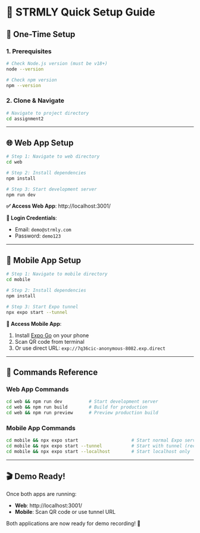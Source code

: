 # 🚀 STRMLY Quick Setup Guide

## 🎯 **One-Time Setup**

### 1. Prerequisites
```bash
# Check Node.js version (must be v18+)
node --version

# Check npm version
npm --version
```

### 2. Clone & Navigate
```bash
# Navigate to project directory
cd assignment2
```

---

## 🌐 **Web App Setup**

```bash
# Step 1: Navigate to web directory
cd web

# Step 2: Install dependencies
npm install

# Step 3: Start development server
npm run dev
```

**✅ Access Web App**: http://localhost:3001/

**🔐 Login Credentials**:
- Email: `demo@strmly.com`
- Password: `demo123`

---

## 📱 **Mobile App Setup**

```bash
# Step 1: Navigate to mobile directory
cd mobile

# Step 2: Install dependencies
npm install

# Step 3: Start Expo tunnel
npx expo start --tunnel
```

**📱 Access Mobile App**:
1. Install [Expo Go](https://expo.dev/tools#client) on your phone
2. Scan QR code from terminal
3. Or use direct URL: `exp://7q36cic-anonymous-8082.exp.direct`

---

## 🔧 **Commands Reference**

### Web App Commands
```bash
cd web && npm run dev          # Start development server
cd web && npm run build        # Build for production
cd web && npm run preview      # Preview production build
```

### Mobile App Commands
```bash
cd mobile && npx expo start                    # Start normal Expo server
cd mobile && npx expo start --tunnel           # Start with tunnel (recommended)
cd mobile && npx expo start --localhost        # Start localhost only
```

---

## 🎬 **Demo Ready!**

Once both apps are running:
- **Web**: http://localhost:3001/
- **Mobile**: Scan QR code or use tunnel URL

Both applications are now ready for demo recording! 🚀 